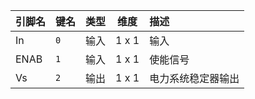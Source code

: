 <!--
DO NOT EDIT THIS FILE DIRECTLY.
This file is generated by tools/comp-docs.js.
All changes will be overwritten by regeneration.
-->

<slot class="model-pins">

| 引脚名 | 键名 | 类型 | 维度 | 描述 |
|:------ |:---- |:----:|:----:|:---- |
| In | `0` | 输入 | 1 x 1 | 输入 |
| ENAB | `1` | 输入 | 1 x 1 | 使能信号 |
| Vs | `2` | 输出 | 1 x 1 | 电力系统稳定器输出 |

</slot>
